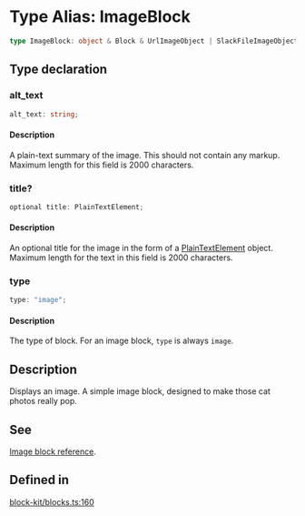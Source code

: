 # Type Alias: ImageBlock

```ts
type ImageBlock: object & Block & UrlImageObject | SlackFileImageObject;
```

## Type declaration

### alt\_text

```ts
alt_text: string;
```

#### Description

A plain-text summary of the image. This should not contain any markup.
Maximum length for this field is 2000 characters.

### title?

```ts
optional title: PlainTextElement;
```

#### Description

An optional title for the image in the form of a [PlainTextElement](../interfaces/PlainTextElement.md) object.
Maximum length for the text in this field is 2000 characters.

### type

```ts
type: "image";
```

#### Description

The type of block. For an image block, `type` is always `image`.

## Description

Displays an image. A simple image block, designed to make those cat photos really pop.

## See

[Image block reference](https://api.slack.com/reference/block-kit/blocks#image).

## Defined in

[block-kit/blocks.ts:160](https://github.com/slackapi/node-slack-sdk/blob/main/packages/types/src/block-kit/blocks.ts#L160)
